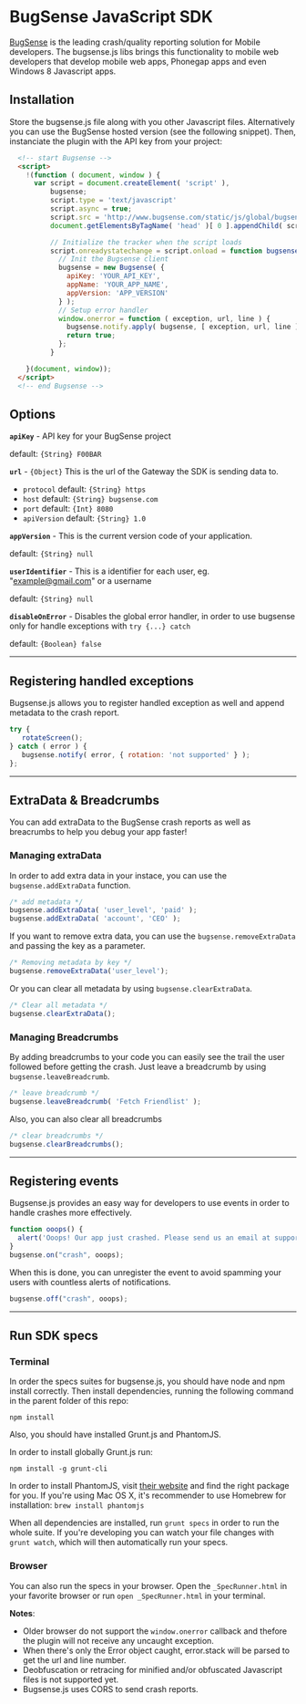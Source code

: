 # BugSense JavaScript SDK

[BugSense](http://www.bugsense.com) is the leading crash/quality reporting solution for Mobile developers. The bugsense.js libs brings this functionality to mobile web developers that develop mobile web apps, Phonegap apps and even Windows 8 Javascript apps.

## Installation

Store the bugsense.js file along with you other Javascript files. Alternatively you can use the BugSense hosted version (see the following snippet). Then, instanciate the plugin with the API key from your project:

``` html
  <!-- start Bugsense -->
  <script>
    !(function ( document, window ) {
      var script = document.createElement( 'script' ),
          bugsense;
          script.type = 'text/javascript'
          script.async = true;
          script.src = 'http://www.bugsense.com/static/js/global/bugsense.js';
          document.getElementsByTagName( 'head' )[ 0 ].appendChild( script );

          // Initialize the tracker when the script loads
          script.onreadystatechange = script.onload = function bugsenseInit () {
            // Init the Bugsense client
            bugsense = new Bugsense( {
              apiKey: 'YOUR_API_KEY',
              appName: 'YOUR_APP_NAME',
              appVersion: 'APP_VERSION'
            } );
            // Setup error handler
            window.onerror = function ( exception, url, line ) {
              bugsense.notify.apply( bugsense, [ exception, url, line ] );
              return true;
            };
          }

    }(document, window));
  </script>
  <!-- end Bugsense -->
```


## Options
**```apiKey```** - API key for your BugSense project

default: ```{String} F00BAR```

**```url```** - ```{Object}``` This is the url of the Gateway the SDK is sending data to.

* ```protocol``` default: ```{String} https```
* ```host``` default: ```{String} bugsense.com```
* ```port``` default: ```{Int} 8080```
* ```apiVersion``` default: ```{String} 1.0```

**```appVersion```** - This is the current version code of your application.

default: ```{String} null```

**```userIdentifier```** - This is a identifier for each user, eg. "example@gmail.com" or a username

default: ```{String} null```

**```disableOnError```** - Disables the global error handler, in order to use bugsense only for handle exceptions with ```try {...} catch```

default: ```{Boolean} false```

----

## Registering handled exceptions
Bugsense.js allows you to register handled exception as well and append metadata to the crash report.
```js
try {
   rotateScreen();
} catch ( error ) {
   bugsense.notify( error, { rotation: 'not supported' } );
};
```

----

## ExtraData & Breadcrumbs
You can add extraData to the BugSense crash reports as well as breacrumbs to help you debug your app faster!

### Managing extraData
In order to add extra data in your instace, you can use the ```bugsense.addExtraData``` function.
```js
/* add metadata */
bugsense.addExtraData( 'user_level', 'paid' );
bugsense.addExtraData( 'account', 'CEO' );
```

If you want to remove extra data, you can use the ```bugsense.removeExtraData``` and passing the key as a parameter.
```js
/* Removing metadata by key */
bugsense.removeExtraData('user_level');
```

Or you can clear all metadata by using ```bugsense.clearExtraData```.
```js
/* Clear all metadata */
bugsense.clearExtraData();
```

### Managing Breadcrumbs
By adding breadcrumbs to your code you can easily see the trail the user followed before getting the crash. Just leave a breadcrumb by using ```bugsense.leaveBreadcrumb```.
```js
/* leave breadcrumb */
bugsense.leaveBreadcrumb( 'Fetch Friendlist' );
```
Also, you can also clear all breadcrumbs
```js
/* clear breadcrumbs */
bugsense.clearBreadcrumbs();
```

----

## Registering events
Bugsense.js provides an easy way for developers to use events in order to handle crashes more effectively.

```js
function ooops() {
  alert('Ooops! Our app just crashed. Please send us an email at support@example.com');
}
bugsense.on("crash", ooops);
```
When this is done, you can unregister the event to avoid spamming your users with countless alerts of notifications.
```js
bugsense.off("crash", ooops);
```

----

## Run SDK specs

### Terminal
In order the specs suites for bugsense.js, you should have node and npm install correctly. Then install dependencies, running the following command in the parent folder of this repo:

```
npm install
```

Also, you should have installed Grunt.js and PhantomJS. 

In order to install globally Grunt.js run:

```
npm install -g grunt-cli
```

In order to install PhantomJS, visit [their website](http://phantomjs.org/) and find the right package for you. If you're using Mac OS X, it's recommender to use Homebrew for installation:
```brew install phantomjs```

When all dependencies are installed, run ```grunt specs``` in order to run the whole suite. If you're developing you can watch your file changes with ```grunt watch```, which will then automatically run your specs.

### Browser
You can also run the specs in your browser. Open the ```_SpecRunner.html``` in your favorite browser or run ```open _SpecRunner.html``` in your terminal.


**Notes**:

* Older browser do not support the ```window.onerror``` callback and thefore the plugin will not receive any uncaught exception. 
* When there's only the Error object caught, error.stack will be parsed to get the url and line number.
* Deobfuscation or retracing for minified and/or obfuscated Javascript files is not supported yet.
* Bugsense.js uses CORS to send crash reports.

